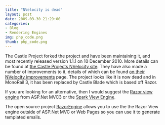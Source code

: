 ```yaml
---
title: "NVelocity is dead"
layout: post
date: 2009-03-30 21:29:00
categories: 
- Blog
- Rendering Engines
img: php_code.png
thumb: php_code.png
---
```


The Castle Project forked the project and have been maintaining it, and most recently released version 1.1.1 on 10 December 2010.  More details can be found at [the Castle Projects NVelocity site][1].  They have also made a number of improvements to it, details of which can be found [on their NVelocity improvements][2] page.  The project looks like it is now dead and in MonoRail 3, it has been replaced by Castle Blade which is based off Razor.

If you are looking for an alternative, then I would suggest the [Razor view engine][3] from ASP.Net MVC3 or the [Spark View Engine][4].

The open source project [RazorEngine][5] allows you to use the the Razor View engine outside of ASP.Net MVC or Web Pages so you can use it to generate templated emails.

  [1]: http://old.castleproject.org/others/nvelocity/
  [2]: http://old.castleproject.org/others/nvelocity/improvements.html
  [3]: http://weblogs.asp.net/scottgu/archive/2010/07/02/introducing-razor.aspx
  [4]: http://sparkviewengine.com/
  [5]: http://razorengine.codeplex.com/